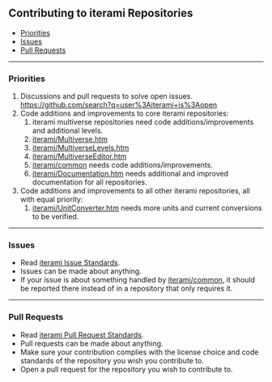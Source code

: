 Contributing to iterami Repositories
------------------------------------

* [Priorities](#priorities)
* [Issues](#issues)
* [Pull Requests](#pull-requests)

---

### Priorities
1. Discussions and pull requests to solve open issues. https://github.com/search?q=user%3Aiterami+is%3Aopen
2. Code additions and improvements to core iterami repositories:
   1. iterami multiverse repositories need code additions/improvements and additional levels.
     1. [iterami/Multiverse.htm](https://github.com/iterami/Multiverse.htm)
     2. [iterami/MultiverseLevels.htm](https://github.com/iterami/MultiverseLevels.htm)
     3. [iterami/MultiverseEditor.htm](https://github.com/iterami/MultiverseEditor.htm)
   2. [iterami/common](https://github.com/iterami/common) needs code additions/improvements.
   3. [iterami/Documentation.htm](https://github.com/iterami/https://github.com/iterami/Documentation.htm) needs additional and improved documentation for all repositories.
3. Code additions and improvements to all other iterami repositories, all with equal priority:
   1. [iterami/UnitConverter.htm](https://github.com/iterami/https://github.com/iterami/UnitConverter.htm) needs more units and current conversions to be verified.

---

### Issues
* Read [iterami Issue Standards](https://github.com/iterami/Documentation.htm/blob/gh-pages/standards/issues.md).
* Issues can be made about anything.
* If your issue is about something handled by [iterami/common](https://github.com/iterami/common), it should be reported there instead of in a repository that only requires it.

---

### Pull Requests
* Read [iterami Pull Request Standards](https://github.com/iterami/Documentation.htm/blob/gh-pages/standards/pull-requests.md).
* Pull requests can be made about anything.
* Make sure your contribution complies with the license choice and code standards of the repository you wish you contribute to.
* Open a pull request for the repository you wish to contribute to.
